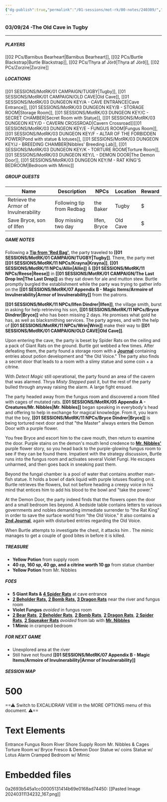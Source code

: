 ```yaml
---
{"dg-publish":true,"permalink":"/01-sessions/mot-rk/00-notes/240309/","tags":["Interlopers"]}
---
```



### 03/09/24 -The Old Cave in Tugby
---
##### PLAYERS
[[02 PCs/Barnibus Bearheart\|Barnibus Bearheart]], [[02 PCs/Burtle Blackstrap\|Burtle Blackstrap]], [[02 PCs/Thyra af Jörð\|Thyra af Jörð]], [[02 PCs/Zorzire\|Zorzire]] 

##### LOCATIONS

[[01 SESSIONS/MotRK/01 CAMPAIGN/TUGBY\|Tugby]], [[01 SESSIONS/MotRK/01 CAMPAIGN/OLD CAVE\|Old Cave]], [[01 SESSIONS/MotRK/03 DUNGEON KEY/A - CAVE ENTRANCE\|Cave Entrance]], [[01 SESSIONS/MotRK/03 DUNGEON KEY/B - STORAGE ROOM\|Storage Room]], [[01 SESSIONS/MotRK/03 DUNGEON KEY/C - SECRET CHAMBER\|Secret Room with Statue]], [[01 SESSIONS/MotRK/03 DUNGEON KEY/D - CAVERN CROSSROAD\|Cavern Crossroad]][[01 SESSIONS/MotRK/03 DUNGEON KEY/E - FUNGUS ROOM\|Fungus Room]], [[01 SESSIONS/MotRK/03 DUNGEON KEY/F - ALTAR OF THE FORBIDDEN POWER\|Pond with statue & lotuses]], [[01 SESSIONS/MotRK/03 DUNGEON KEY/J - BREEDING CHAMBER\|Nibbles' Breeding Lab]], [[01 SESSIONS/MotRK/03 DUNGEON KEY/K - TORTURE ROOM\|Torture Room]], [[01 SESSIONS/MotRK/03 DUNGEON KEY/L - DEMON DOOR\|The Demon Door]], [[01 SESSIONS/MotRK/03 DUNGEON KEY/M - RAT KING'S BEDROOM\|Bedroom with Mimic]]         

##### GROUP QUESTS

| Name                                  | Description               | NPCs         | Location | Reward |
| ------------------------------------- | ------------------------- | ------------ | -------- | ------ |
| Retrieve the Armor of Invulnerability | Following tip from Redbag | the Baker    | Tugby    | $      |
| Save Bryce, son of Ilfen              | Boy missing two day       | Ilfen, Bryce | Old Cave | $       |

##### GAME NOTES 

Following a **[Tip from 'Red Bag'](https://imgur.com/cJHBnnH)**, the party traveled to **[[01 SESSIONS/MotRK/01 CAMPAIGN/TUGBY\|Tugby]]**. There, the party met **[[01 SESSIONS/MotRK/11 NPCs/Krayna\|Krayna]]**, **[[01 SESSIONS/MotRK/11 NPCs/Allin\|Allin]]** & **[[01 SESSIONS/MotRK/11 NPCs/Reese\|Reese]]** in **[[01 SESSIONS/MotRK/01 CAMPAIGN/The Last Drop Inn\|The Last Drop]]** as they sat down for ale and mutton stew.  Burtle promptly burgled the establishment while the party was trying to gather info on the **[[01 SESSIONS/MotRK/07 Appendix B - Magic Items/Armoire of Invulnerability\|Armor of Invulnerability]]** from the patrons.   

**[[01 SESSIONS/MotRK/11 NPCs/Ilfen Dindrer\|Ilfen]]**, the village smith, burst in asking for help retrieving his son, **[[01 SESSIONS/MotRK/11 NPCs/Bryce Dindrer\|Bryce]]** who has been missing 2 days.  He promises what gold he has, as well as blacksmithing services.  The party agrees, and with the help of **[[01 SESSIONS/MotRK/11 NPCs/Wrin\|Wrin]]** make their way to **[[01 SESSIONS/MotRK/01 CAMPAIGN/OLD CAVE\|Old Cave]]**.

Upon entering the cave, the party is beset by Spider Rats on the ceiling and a pack of Giant Rats on the ground.  Burtle got webbed a few times.  After defeating them, the party found a storage room with a **[Journal](https://imgur.com/hT2NuPI)** containing entries about potion development and "the Old Voice."  The party also finds a secret door that leads to a room with a slimy statue and some coin + a citrine.

With _Detect Magic_ still operational, the party found an area of the cavern that was alarmed.  Thrya _Misty Stepped_ past it, but the rest of the party bulled through anyway raising the alarm.  A large fight ensued.  

The party headed away from the fungus room and discovered a room filled with cages of mutated rats.  **[[01 SESSIONS/MotRK/05 Appendix A - Creatures/Mr. Nibbles\|Mr. Nibbles]]** began speaking in everybody's head and offering to help in exchange for magical knowledge.  From it, you learn that the boy, **[[01 SESSIONS/MotRK/11 NPCs/Bryce Dindrer\|Bryce]]** is being tortured next door and that "the Master" always enters the Demon Door with a purple flower.

You free Bryce and escort him to the cave mouth, then return to examine the door.  Purple stains on the demon's mouth lend credence to **[Mr. Nibbles'](https://imgur.com/1tNiAnW)** purple flower story, so you head back to the purple-glowing fungus room to see if they can be found there.  Impatient with the strategy discussion, Burtle runs into the fungus room and activates several Violet Fungi.  He escapes unharmed, and then goes back in sneaking past them.

Beyond the fungal chamber is a pool of water that contains another man-fish statue.  It holds a bowl of dark liquid with purple lotuses floating on it.  Burtle retrieves the flowers, but not before heading a creepy voice in his mind that entices him to add his blood to the bowl and "take the power."

At the Demon Door, the party indeed finds that the flowers open the door and a small bedroom lies beyond.  A bedside table contains letters to various governments and nobles demanding immediate surrender to "the Rat King" in order to save the surface world from "the Old Voice."  It also contains a **[2nd Journal](https://imgur.com/HjU9B2g)**, again with disturbed entries regarding the Old Voice.

When Burtle attempts to investigate the chest, it attacks him .  The mimic manages to get a couple of good bites in before it is killed.

##### TREASURE
- **Yellow Potion** from supply room
- **40 cp, 160 sp, 40 gp, and a citrine worth 10 gp**  from statue chamber
- **Yellow Potion** from Mr. Nibbles

##### FOES

 - **5 Giant Rats & [4 Spider Rats](https://imgur.com/ETuyMao)** at cave entrance
 - **[2 Beholder Rats](https://imgur.com/CkPTS2o), [2 Bomb Rats](https://imgur.com/4kwvmAe),  [3 Dragon Rats](https://imgur.com/oyZUh78)** near the river and fungus room
 - **Violet Fungus** *avoided* in fungus room 
 - **[2 Bear Rats](https://imgur.com/eFC8mc3)**, **[2 Beholder Rats](https://imgur.com/CkPTS2o)**, **[2 Bomb Rats](https://imgur.com/4kwvmAe)**, **[2 Dragon Rats](https://imgur.com/oyZUh78)**, **[2 Spider Rats](https://imgur.com/ETuyMao)**, **[2 Squeaker Rats](https://imgur.com/sHi9IWd)** *avoided* from lab with **[Mr. Nibbles](https://imgur.com/1tNiAnW)** 
 - **1 Mimic** in cramped bedroom

##### FOR NEXT GAME
- Unexplored area at the river 
- Still have not found **[[01 SESSIONS/MotRK/07 Appendix B - Magic Items/Armoire of Invulnerability\|Armor of Invulnerability]]**

##### SESSION MAP

<div class="transclusion internal-embed is-loaded"><div class="markdown-embed">

<div class="markdown-embed-title">

# 500

</div>



==⚠  Switch to EXCALIDRAW VIEW in the MORE OPTIONS menu of this document. ⚠==


# Text Elements
Entrance 
Fungus
Room 
River
Shore 
Supply
Room 
Mr. Nibbles
& Cages 
Torture
Room w/
Bryce 
Fresco
&
Demon
Door 
Statue
w/ coins 
Statue
w/ Lotus 
Alarm 
Cramped Bedroom
w/ Mimic 
# Embedded files
0a2693b545a1cc00005131414b69e0168ad74450: [[Pasted Image 20240311134232_167.png]]



</div></div>



